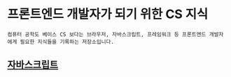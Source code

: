 # 프론트엔드 개발자가 되기 위한 CS 지식

    컴퓨터 공학도 베이스 CS 보다는 브라우저, 자바스크립트, 프레임워크 등 프론트엔드 개발자에게 필요한 지식들을 기록하는 저장소입니다.

## [자바스크립트](https://github.com/ja960508/cs-for-frontend-developer/blob/master/javascript/first_note.md)
